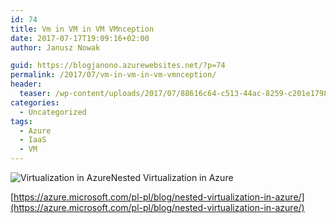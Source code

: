 ```yaml
---
id: 74
title: Vm in VM in VM VMnception
date: 2017-07-17T19:09:16+02:00
author: Janusz Nowak

guid: https://blogjanono.azurewebsites.net/?p=74
permalink: /2017/07/vm-in-vm-in-vm-vmnception/
header:
  teaser: /wp-content/uploads/2017/07/88616c64-c513-44ac-8259-c201e1798106.webp
categories:
  - Uncategorized
tags:
  - Azure
  - IaaS
  - VM
---
```


![Virtualization in Azure](https://azurecomcdn.azureedge.net/mediahandler/acomblog/media/Default/blog/88616c64-c513-44ac-8259-c201e1798106.png)Nested Virtualization in Azure

[https://azure.microsoft.com/pl-pl/blog/nested-virtualization-in-azure/](https://azure.microsoft.com/pl-pl/blog/nested-virtualization-in-azure/)
